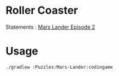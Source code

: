 # Roller Coaster

Statements : [Mars Lander Episode 2](https://www.codingame.com/training/medium/mars-lander-episode-2)

# Usage 

```bash
./gradlew :Puzzles:Mars-Lander:codingame
```